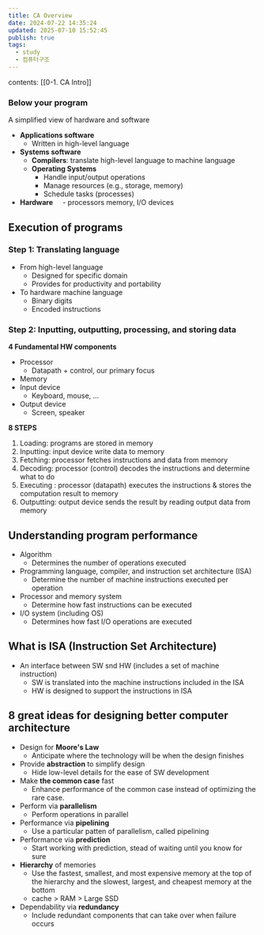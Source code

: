 ```yaml
---
title: CA Overview
date: 2024-07-22 14:35:24
updated: 2025-07-10 15:52:45
publish: true
tags:
  - study
  - 컴퓨터구조
---
```

contents: [[0-1. CA Intro]]
### Below your program

A simplified view of hardware and software
- **Applications software**
	- Written in high-level language
- **Systems software**
	- **Compilers**: translate high-level language to machine language
	- **Operating Systems**
		- Handle input/output operations
		- Manage resources (e.g., storage, memory)
		- Schedule tasks (processes)
- **Hardware**
    - processors memory, I/O devices
    

## Execution of programs
### Step 1: Translating language
- From high-level language
	- Designed for specific domain
	- Provides for productivity and portability
- To hardware machine language
	- Binary digits
	- Encoded instructions

### Step 2: Inputting, outputting, processing, and storing data
**4 Fundamental HW components**
- Processor
	- Datapath + control, our primary focus
- Memory
- Input device
	- Keyboard, mouse, ...
- Output device
	- Screen, speaker

**8 STEPS**
1) Loading: programs are stored in memory
2) Inputting: input device write data to memory
3) Fetching: processor fetches instructions and data from memory
4) Decoding: processor (control) decodes the instructions and determine what to do
5) Executing : processor (datapath) executes the instructions & stores the computation result to memory
6) Outputting: output device sends the result by reading output data from memory

## Understanding program performance

- Algorithm
	- Determines the number of operations executed
- Programming language, compiler, and instruction set architecture (ISA)
	- Determine the number of machine instructions executed per operation
- Processor and memory system
	- Determine how fast instructions can be executed
- I/O system (including OS)
	- Determines how fast I/O operations are executed

## What is ISA (Instruction Set Architecture)
- An interface between SW snd HW (includes a set of machine instruction)
	- SW is translated into the machine instructions included in the ISA
	- HW is designed to support the instructions in ISA

## 8 great ideas for designing better computer architecture
- Design for **Moore's Law**
	- Anticipate where the technology will be when the design finishes
- Provide **abstraction** to simplify design
	- Hide low-level details for the ease of SW development
- Make **the common case** fast
	- Enhance performance of the common case instead of optimizing the rare case.
- Perform via **parallelism**
	- Perform operations in parallel
- Performance via **pipelining**
	- Use a particular patten of parallelism, called pipelining
- Performance via **prediction**
	- Start working with prediction, stead of waiting until you know for sure
- **Hierarchy** of memories
	- Use the fastest, smallest, and most expensive memory at the top of the hierarchy and the slowest, largest, and cheapest memory at the bottom
	- cache > RAM > Large SSD
- Dependability via **redundancy**
	- Include redundant components that can take over when failure occurs